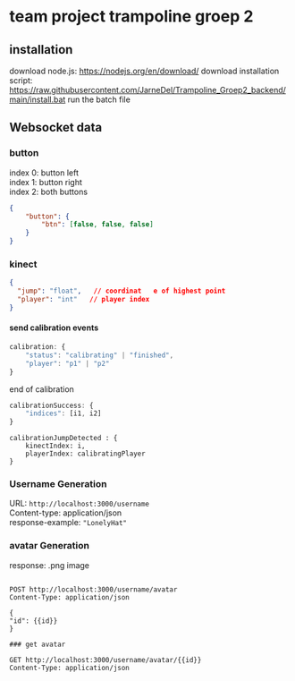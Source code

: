 # team project trampoline groep 2

## installation
download node.js: https://nodejs.org/en/download/ 
download installation script: https://raw.githubusercontent.com/JarneDel/Trampoline_Groep2_backend/main/install.bat
run the batch file


## Websocket data
### button
index 0: button left  
index 1: button right  
index 2: both buttons  
```json
{
    "button": {
        "btn": [false, false, false]
    }
}
```

### kinect
```json
{
  "jump": "float",   // coordinat   e of highest point
  "player": "int"   // player index
}
```

#### send calibration events
```js
calibration: {
    "status": "calibrating" | "finished",
    "player": "p1" | "p2"
}
```

end of calibration
```js
calibrationSuccess: {
    "indices": [i1, i2]
}
```

    calibrationJumpDetected : {
        kinectIndex: i,
        playerIndex: calibratingPlayer
    }



### Username Generation
URL: `http://localhost:3000/username`    
Content-type: application/json  
response-example: `"LonelyHat"`  

### avatar Generation

response: .png image

```http request

POST http://localhost:3000/username/avatar
Content-Type: application/json

{
"id": {{id}}
}

### get avatar

GET http://localhost:3000/username/avatar/{{id}}
Content-Type: application/json


```
